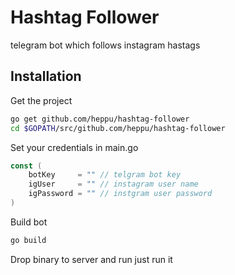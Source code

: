 # Hashtag Follower
 
telegram bot which follows instagram hastags

## Installation

Get the project

```sh
go get github.com/heppu/hashtag-follower
cd $GOPATH/src/github.com/heppu/hashtag-follower
```

Set your credentials in main.go

```go
const (
    botKey     = "" // telgram bot key
    igUser     = "" // instagram user name
    igPassword = "" // instgram user password
)
```

Build bot

```sh
go build
```

Drop binary to server and run just run it
